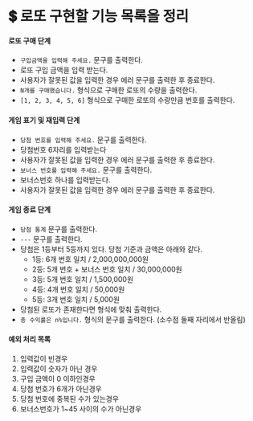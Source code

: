 # 💲 로또 구현할 기능 목록을 정리

#### 로또 구매 단계

- `구입금액을 입력해 주세요.` 문구를 출력한다.
- 로또 구입 금액을 입력 받는다.
- 사용자가 잘못된 값을 입력한 경우 에러 문구를 출력한 후 종료한다.
- `N개를 구매했습니다.` 형식으로 구매한 로또의 수량을 출력한다.
- `[1, 2, 3, 4, 5, 6]` 형식으로 구매한 로또의 수량만큼 번호를 출력한다.

#### 게임 표기 및 재입력 단계

- `당첨 번호를 입력해 주세요.` 문구를 출력한다.
- 당첨번호 6자리를 입력받는다
- 사용자가 잘못된 값을 입력한 경우 에러 문구를 출력한 후 종료한다.
- `보너스 번호를 입력해 주세요.` 문구를 출력한다.
- 보너스번호 하나를 입력받는다.
- 사용자가 잘못된 값을 입력한 경우 에러 문구를 출력한 후 종료한다.

#### 게임 종료 단계

- `당첨 통계` 문구를 출력한다.
- `---` 문구를 출력한다.
- 당첨은 1등부터 5등까지 있다. 당첨 기준과 금액은 아래와 같다.
  - 1등: 6개 번호 일치 / 2,000,000,000원
  - 2등: 5개 번호 + 보너스 번호 일치 / 30,000,000원
  - 3등: 5개 번호 일치 / 1,500,000원
  - 4등: 4개 번호 일치 / 50,000원
  - 5등: 3개 번호 일치 / 5,000원
- 당첨된 로또가 존재한다면 형식에 맞춰 출력한다.
- `총 수익률은 n%입니다.` 형식의 문구를 출력한다. (소수점 둘째 자리에서 반올림)

#### 예외 처리 목록

1. 입력값이 빈경우
2. 입력값이 숫자가 아닌 경우
3. 구입 금액이 0 이하인경우
4. 당첨 번호가 6개가 아닌경우
5. 당첨 번호에 중복된 수가 있는경우
6. 보너스번호가 1~45 사이의 수가 아닌경우
